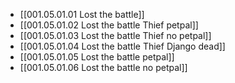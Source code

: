 - [[001.05.01.01 Lost the battle]]
- [[001.05.01.02 Lost the battle Thief petpal]]
- [[001.05.01.03 Lost the battle Thief no petpal]]
- [[001.05.01.04 Lost the battle Thief Django dead]]
- [[001.05.01.05 Lost the battle petpal]]
- [[001.05.01.06 Lost the battle no petpal]]